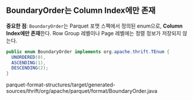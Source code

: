 ## BoundaryOrder는 Column Index에만 존재

**중요한 점**: `BoundaryOrder`는 Parquet 포맷 스펙에서 정의된 enum으로, **Column Index에만 존재**한다. Row Group 레벨이나 Page 레벨에는 정렬 정보가 저장되지 않는다.

```java
public enum BoundaryOrder implements org.apache.thrift.TEnum {
  UNORDERED(0),
  ASCENDING(1), 
  DESCENDING(2);
}
```

<div class="code-footer">
  <span class="file-path">parquet-format-structures/target/generated-sources/thrift/org/apache/parquet/format/BoundaryOrder.java</span>
</div>
